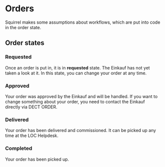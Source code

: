 # Orders

Squirrel makes some assumptions about workflows, which are put into code in the order state.

## Order states

### Requested

Once an order is put in, it is in **requested** state. The Einkauf has
not yet taken a look at it. In this state, you can change your order at
any time.

### Approved

Your order was approved by the Einkauf and will be handled. If you want
to change something about your order, you need to contact the Einkauf
directly via DECT ORDER.

### Delivered

Your order has been delivered and commissioned. It can be picked up any
time at the LOC Helpdesk.

### Completed

Your order has been picked up.